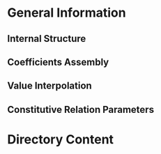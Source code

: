 # General Information

## Internal Structure

## Coefficients Assembly

## Value Interpolation

## Constitutive Relation Parameters

# Directory Content

